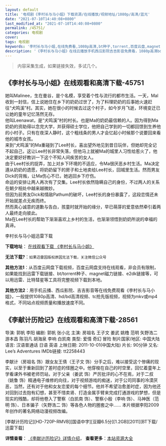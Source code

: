```yaml
---
layout: default
title: '电视剧《李村长与马小姐》下载资源/在线播放/视频地址/1080p/高清/蓝光'
date: "2021-07-10T14:40:08+0800"
last_modified_at: "2021-07-10T14:40:08+0800"
permalink: /45751/
categories: 电视剧
cover:
tags: 电视剧
keywords: '李村长与马小姐,在线免费看,1080p高清,bt种子,torrent,百度云盘,magnet,磁力链,迅雷下载资源'
description: '《李村长与马小姐》在线云播放手机西瓜影院吉吉影音免费看，1080p高清bd/hd未删减完整版和tc抢先枪版，mkv/mp4格式，附带bt/torrent种子、magnet/磁力链、百度云盘、网盘资源迅雷下载链接'
---
```


>内容采集生成，如果链接失效，多试几个。


## 《李村长与马小姐》在线观看和高清下载-45751

她叫Malinee，生在曼谷，是个名模，享受着个性与流行的都市生活。一天，Mal收到一封信，信上说她住在乡下的奶奶过世了，为了料理奶奶的后事她火速赶往“犬鸣溪&rdquo;村。其实，她在很小的时候去过这个村子，如今岁月飞逝，环境变迁已让她的童年记忆荡然无存。<br />他叫Leenawat，是“犬鸣溪&rdquo;村的村长。也是Ma的奶奶最信赖的人。因为得到Ma奶奶的资助得以念完大学，并获得硕士学位，他把自己学到的一切都回馈到生养他的小村子。只有在夜深人静时，这个粗线条的男人才会忆起小时候那个说要回来看他的城市女孩。<br />来到“犬鸣溪&rdquo;的Ma重碰到了Lee村长，喜出望外地见到昔日玩伴，但她却完全记不起自己，这让Lee村长非常失落，但他马上就被Ma的城里人习性给惹火了，他决定要好好教训一下这个不知人间疾苦的女人。<br />由于Lee村长的捉弄，加上对乡下环境的不适应，令Ma很厌恶乡村生活。Ma决定遵从奶奶的遗愿，将奶奶留下的房子和土地卖给Lee村长，回城里生活。然而男友Dick的背叛，让Ma伤心不已，她逃回乡下疗伤。<br />命运的安排让两人再次有了交集。Lee村长依然隐瞒自己的身份，不过两人的关系在朝夕相处中越来越微妙。<br />但因为前男友Dick和情敌Pathum的破坏，Lee村长的身份暴露了，这段恋情还未开始就差点无疾而终。<br />然而真心诚意的道歉与告白，孩童时就开始的缘分，早已萌芽的爱意依然牵引着两人最终走向彼此。<br />Ma在Lee村长的帮助下渐渐喜欢上乡村的生活，也渐渐领悟到奶奶所说的幸福的真谛。


李村长与马小姐迅雷下载

**下载地址**： [在线观看下载 《李村长与马小姐》](https://www.993dy.com//vod-detail-id-6337.html) 


**无法下载?**：`如果迅雷因版权原因无法下载，关注微信公众号 `

**其他方法1**：从百度云网盘下载视频，百度云网盘支持在线观看，非会员有限制，如果能找到迅雷下载链接、bt/torrent种子、magnet磁力链接、e2dk链接等，可以用迅雷、比特彗星等工具将完整视频下载到本地。

**其他方法2**：用手机云播、西瓜影院、吉吉影音等在线免费观看《李村长与马小姐》，一般提供1080p高清、hd/bd高清视频、tc抢先版视频，视频为mkv或mp4格式，不同站点视频质量和播放速度不同。


## 《李献计历险记》在线观看和高清下载-28561

导演: 郭帆 李阳 编剧: 郭帆 张小北 主演: 房祖名 王子文 姜武 姚橹 范明 矢野浩二 游本昌 陈羽凡 胡海泉 李响 白凯南 类型: 爱情 奇幻 冒险 制片国家/地区: 中国大陆 语言: 汉语普通话 日语 英语 上映日期: 2011-10-01(中国大陆) 片长: 90分钟 又名: Lee’s Adventures IMDb链接: tt2258443

李献计（房祖名 饰）跟女友王倩（王子文 饰）分手之后，难以接受这个惨痛的现实，以至于重新回到了差时症的怪圈之中。他穿梭在自己的时空里，回忆着童年上学看课外书被老师罚站，对于父亲（姜武 饰）严厉批评的心不在焉，对于二叔（姚鲁 饰）精通电子维修的向往，对于视频游戏的痴迷，对于公司同事的冷漠厌恶，当然，还有对于他和女友恋爱的每个细节。他并不希望治愈差时症，因为他还对回到过去抱有幻想，甚至不惜卖肾、打造金属手臂来完成打通游戏的梦想，但是现实的残酷，却将他卷入了警察（白凯南 饰）、警察小殷（李响 饰）、马神医（范明 饰）、日本骗子（矢野浩二 饰）等各色人物的圈套之中…… 本片根据李阳2009年创作的著名网络动漫视频改编。


[李献计历险记][HD-720P-RMVB][国语中字][豆瓣6.5分][1.2GB][2011][BT下载/迅雷下载]

**详情查看**： [《李献计历险记》详情介绍](/movie/28561/)， **查看更多**：[本站资源大全](/movie/t/all/)

